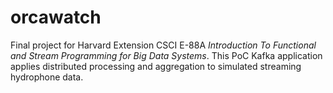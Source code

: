 # orcawatch
Final project for Harvard Extension CSCI E-88A *Introduction To Functional and Stream Programming for Big Data Systems*.
This PoC Kafka application applies distributed processing and aggregation to simulated streaming hydrophone data.
